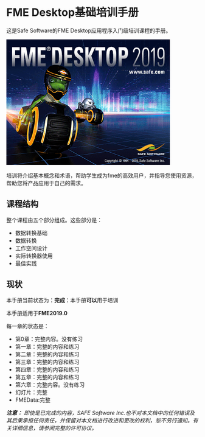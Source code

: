 # FME Desktop基础培训手册 #

这是Safe Software的FME Desktop应用程序入门级培训课程的手册。

![](./DesktopBasic0Introduction/Images/Img0.0.FMEAboutScreen.png)

培训将介绍基本概念和术语，帮助学生成为fme的高效用户，并指导您使用资源，帮助您将产品应用于自己的需求。



## 课程结构 ##

整个课程由五个部分组成。这些部分是：

- 数据转换基础
- 数据转换
- 工作空间设计
- 实际转换器使用
- 最佳实践

## 现状 ##

本手册当前状态为：**完成**：本手册**可以**用于培训

本手册适用于**FME2019.0**

每一章的状态是：

- 第0章：完整内容。没有练习
- 第一章：完整的内容和练习
- 第二章：完整的内容和练习
- 第三章：完整的内容和练习
- 第四章：完整的内容和练习
- 第五章：完整的内容和练习
- 第六章：完整内容。没有练习
- 幻灯片：完整
- FMEData:完整

***注意：***  *即使是已完成的内容，SAFE Software Inc.也不对本文档中的任何错误及其后果承担任何责任，并保留对本文档进行改进和更改的权利，恕不另行通知。有关详细信息，请参阅完整的许可协议。*
